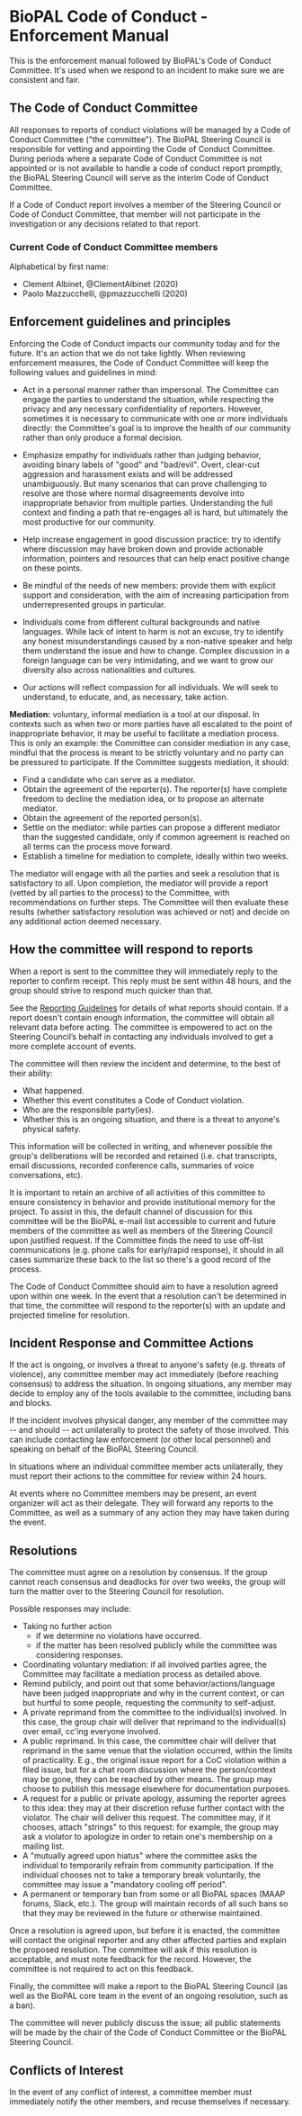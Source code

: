 # BioPAL Code of Conduct - Enforcement Manual

This is the enforcement manual followed by BioPAL's Code of Conduct Committee.
It's used when we respond to an incident to make sure we are consistent and
fair.


## The Code of Conduct Committee

All responses to reports of conduct violations will be managed by a Code of
Conduct Committee ("the committee"). The BioPAL Steering Council is responsible
for vetting and appointing the Code of Conduct Committee. During periods where
a separate Code of Conduct Committee is not appointed or is not available
to handle a code of conduct report promptly, the BioPAL Steering Council
will serve as the interim Code of Conduct Committee.

If a Code of Conduct report involves a member of the Steering Council or Code of
Conduct Committee, that member will not participate in the investigation or any
decisions related to that report.


### Current Code of Conduct Committee members

Alphabetical by first name:

- Clement Albinet, @ClementAlbinet (2020)
- Paolo Mazzucchelli, @pmazzucchelli (2020)


## Enforcement guidelines and principles

Enforcing the Code of Conduct impacts our community today and for the future.
It's an action that we do not take lightly. When reviewing enforcement
measures, the Code of Conduct Committee will keep the following values and
guidelines in mind:

* Act in a personal manner rather than impersonal.  The Committee can engage
  the parties to understand the situation, while respecting the privacy and any
  necessary confidentiality of reporters.  However, sometimes it is necessary
  to communicate with one or more individuals directly: the Committee's goal is
  to improve the health of our community rather than only produce a formal
  decision.

* Emphasize empathy for individuals rather than judging behavior, avoiding
  binary labels of "good" and "bad/evil". Overt, clear-cut aggression and
  harassment exists and will be addressed unambiguously.  But many scenarios
  that can prove challenging to resolve are those where normal disagreements
  devolve into inappropriate behavior from multiple parties.  Understanding the
  full context and finding a path that re-engages all is hard, but ultimately
  the most productive for our community.

* Help increase engagement in good discussion practice: try to identify where
  discussion may have broken down and provide actionable information, pointers
  and resources that can help enact positive change on these points.

* Be mindful of the needs of new members: provide them with explicit support
  and consideration, with the aim of increasing participation from
  underrepresented groups in particular.

* Individuals come from different cultural backgrounds and native languages.
  While lack of intent to harm is not an excuse, try to identify any honest
  misunderstandings caused by a non-native speaker and help them understand the
  issue and how to change.  Complex discussion in a foreign language can be
  very intimidating, and we want to grow our diversity also across
  nationalities and cultures.

* Our actions will reflect compassion for all individuals. We will seek to
  understand, to educate, and, as necessary, take action.


**Mediation:** voluntary, informal mediation is a tool at our disposal.  In
contexts such as when two or more parties have all escalated to the point of
inappropriate behavior, it may be
useful to facilitate a mediation process. This is only an example: the
Committee can consider mediation in any case, mindful that the process is meant
to be strictly voluntary and no party can be pressured to participate. If the
Committee suggests mediation, it should:

* Find a candidate who can serve as a mediator.
* Obtain the agreement of the reporter(s). The reporter(s) have complete
  freedom to decline the mediation idea, or to propose an alternate mediator.
* Obtain the agreement of the reported person(s).
* Settle on the mediator: while parties can propose a different mediator than
  the suggested candidate, only if common agreement is reached on all terms can
  the process move forward.
* Establish a timeline for mediation to complete, ideally within two weeks.

The mediator will engage with all the parties and seek a resolution that is
satisfactory to all.  Upon completion, the mediator will provide a report
(vetted by all parties to the process) to the Committee, with recommendations
on further steps.  The Committee will then evaluate these results (whether
satisfactory resolution was achieved or not) and decide on any additional
action deemed necessary.


## How the committee will respond to reports

When a report is sent to the committee they will immediately reply to the
reporter to confirm receipt. This reply must be sent within 48 hours, and the
group should strive to respond much quicker than that.

See the [Reporting Guidelines](reporting_online) for details of
what reports should contain. If a report doesn't contain enough information, the
committee will obtain all relevant data before acting. The committee is
empowered to act on the Steering Council’s behalf in contacting any individuals
involved to get a more complete account of events.

The committee will then review the incident and determine, to the best of their
ability:

* What happened.
* Whether this event constitutes a Code of Conduct violation.
* Who are the responsible party(ies).
* Whether this is an ongoing situation, and there is a threat to anyone's
  physical safety.

This information will be collected in writing, and whenever possible the
group's deliberations will be recorded and retained (i.e. chat transcripts,
email discussions, recorded conference calls, summaries of voice conversations,
etc).

It is important to retain an archive of all activities of this committee to
ensure consistency in behavior and provide institutional memory for the
project.  To assist in this, the default channel of discussion for this
committee will be the BioPAL e-mail list accessible to current and future
members of the committee as well as members of the Steering Council upon
justified request. If the Committee finds the need to use off-list
communications (e.g. phone calls for early/rapid response), it should in all
cases summarize these back to the list so there's a good record of the process.

The Code of Conduct Committee should aim to have a resolution agreed upon within
one week. In the event that a resolution can't be determined in that time, the
committee will respond to the reporter(s) with an update and projected timeline
for resolution.


## Incident Response and Committee Actions

If the act is ongoing, or involves a threat to anyone's safety (e.g. threats of
violence), any committee member may act immediately (before reaching consensus)
to address the situation. In ongoing situations, any member may decide to employ
any of the tools available to the committee, including bans and blocks.

If the incident involves physical danger, any member of the committee may -- and
should -- act unilaterally to protect the safety of those involved. This can
include contacting law enforcement (or other local personnel) and speaking on
behalf of the BioPAL Steering Council.

In situations where an individual committee member acts unilaterally, they must
report their actions to the committee for review within 24 hours.

At events where no Committee members may be present, an event organizer will act
as their delegate. They will forward any reports to the Committee, as well as a
summary of any action they may have taken during the event.


## Resolutions

The committee must agree on a resolution by consensus. If the group cannot reach
consensus and deadlocks for over two weeks, the group will turn the matter over to
the Steering Council for resolution.


Possible responses may include:

* Taking no further action
  - if we determine no violations have occurred.
  - if the matter has been resolved publicly while the committee was
    considering responses.
* Coordinating voluntary mediation: if all involved parties agree, the
  Committee may facilitate a mediation process as detailed above.
* Remind publicly, and point out that some behavior/actions/language have been
  judged inappropriate and why in the current context, or can but hurtful to
  some people, requesting the community to self-adjust.
* A private reprimand from the committee to the individual(s) involved. In this
  case, the group chair will deliver that reprimand to the individual(s) over
  email, cc'ing everyone involved.
* A public reprimand. In this case, the committee chair will deliver that
  reprimand in the same venue that the violation occurred, within the limits of
  practicality. E.g., the original issue report for a CoC violation within a filed issue, but
  for a chat room discussion where the person/context may be gone, they can be
  reached by other means. The group may choose to publish this message
  elsewhere for documentation purposes.
* A request for a public or private apology, assuming the reporter agrees to
  this idea: they may at their discretion refuse further contact with the
  violator. The chair will deliver this request. The committee may, if it
  chooses, attach "strings" to this request: for example, the group may ask a
  violator to apologize in order to retain one's membership on a mailing list.
* A "mutually agreed upon hiatus" where the committee asks the individual to
  temporarily refrain from community participation. If the individual chooses
  not to take a temporary break voluntarily, the committee may issue a
  "mandatory cooling off period".
* A permanent or temporary ban from some or all BioPAL spaces (MAAP forums,
  Slack, etc.). The group will maintain records of all such bans so that
  they may be reviewed in the future or otherwise maintained.

Once a resolution is agreed upon, but before it is enacted, the committee will
contact the original reporter and any other affected parties and explain the
proposed resolution. The committee will ask if this resolution is acceptable,
and must note feedback for the record. However, the committee is not required to
act on this feedback.

Finally, the committee will make a report to the BioPAL Steering Council (as
well as the BioPAL core team in the event of an ongoing resolution, such as a
ban).

The committee will never publicly discuss the issue; all public statements will
be made by the chair of the Code of Conduct Committee or the BioPAL Steering
Council.


## Conflicts of Interest

In the event of any conflict of interest, a committee member must immediately
notify the other members, and recuse themselves if necessary.

